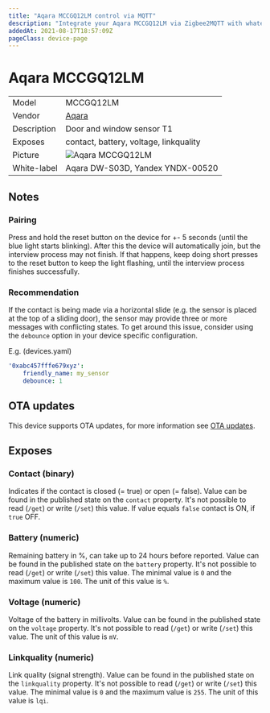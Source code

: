 ```yaml
---
title: "Aqara MCCGQ12LM control via MQTT"
description: "Integrate your Aqara MCCGQ12LM via Zigbee2MQTT with whatever smart home infrastructure you are using without the vendor's bridge or gateway."
addedAt: 2021-08-17T18:57:09Z
pageClass: device-page
---
```


<!-- !!!! -->
<!-- ATTENTION: This file is auto-generated through docgen! -->
<!-- You can only edit the "Notes"-Section between the two comment lines "Notes BEGIN" and "Notes END". -->
<!-- Do not use h1 or h2 heading within "## Notes"-Section. -->
<!-- !!!! -->

# Aqara MCCGQ12LM

|     |     |
|-----|-----|
| Model | MCCGQ12LM  |
| Vendor  | [Aqara](/supported-devices/#v=Aqara)  |
| Description | Door and window sensor T1 |
| Exposes | contact, battery, voltage, linkquality |
| Picture | ![Aqara MCCGQ12LM](https://www.zigbee2mqtt.io/images/devices/MCCGQ12LM.png) |
| White-label | Aqara DW-S03D, Yandex YNDX-00520 |


<!-- Notes BEGIN: You can edit here. Add "## Notes" headline if not already present. -->
## Notes


### Pairing
Press and hold the reset button on the device for +- 5 seconds (until the blue light starts blinking).
After this the device will automatically join, but the interview process may not finish.
If that happens, keep doing short presses to the reset button to keep the light flashing, until the interview process finishes successfully.

### Recommendation
If the contact is being made via a horizontal slide (e.g. the sensor is placed at the top of a sliding door), the sensor may provide three or more messages with conflicting states. To get around this issue, consider using the `debounce` option in your device specific configuration.

E.g. (devices.yaml)


```yaml
'0xabc457fffe679xyz':
    friendly_name: my_sensor
    debounce: 1
```
<!-- Notes END: Do not edit below this line -->


## OTA updates
This device supports OTA updates, for more information see [OTA updates](../guide/usage/ota_updates.md).



## Exposes

### Contact (binary)
Indicates if the contact is closed (= true) or open (= false).
Value can be found in the published state on the `contact` property.
It's not possible to read (`/get`) or write (`/set`) this value.
If value equals `false` contact is ON, if `true` OFF.

### Battery (numeric)
Remaining battery in %, can take up to 24 hours before reported.
Value can be found in the published state on the `battery` property.
It's not possible to read (`/get`) or write (`/set`) this value.
The minimal value is `0` and the maximum value is `100`.
The unit of this value is `%`.

### Voltage (numeric)
Voltage of the battery in millivolts.
Value can be found in the published state on the `voltage` property.
It's not possible to read (`/get`) or write (`/set`) this value.
The unit of this value is `mV`.

### Linkquality (numeric)
Link quality (signal strength).
Value can be found in the published state on the `linkquality` property.
It's not possible to read (`/get`) or write (`/set`) this value.
The minimal value is `0` and the maximum value is `255`.
The unit of this value is `lqi`.

